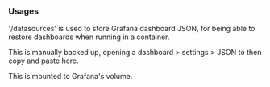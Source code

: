 ### Usages

'/datasources' is used to store Grafana dashboard JSON, for being able to restore dashboards when running in a container.

This is manually backed up, opening a dashboard > settings > JSON to then copy and paste here.

This is mounted to Grafana's volume.